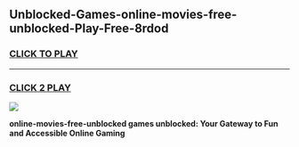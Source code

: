 
## Unblocked-Games-online-movies-free-unblocked-Play-Free-8rdod
<h3>
<a href="https://premium76.site?title=online-movies-free-unblocked&ref=10A">CLICK TO PLAY</a></h3>
<hr>

<h3>
<a href="https://premium76.site?title=online-movies-free-unblocked&ref=10A">CLICK 2 PLAY</a>
  
</h3>

<a href="https://premium76.site?title=online-movies-free-unblocked&ref=10A"><img src="https://clearcache.store/games.png"></a>


**online-movies-free-unblocked games unblocked: Your Gateway to Fun and Accessible Online Gaming**
